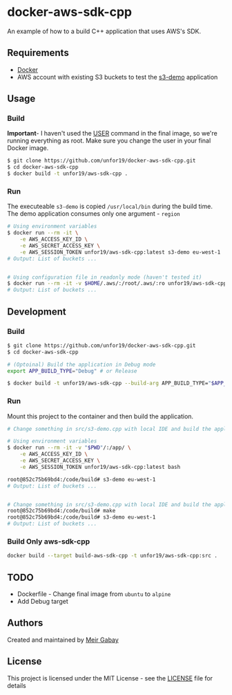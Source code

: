 # docker-aws-sdk-cpp

An example of how to a build C++ application that uses AWS's SDK.

## Requirements

- [Docker](https://docs.docker.com/get-docker/)
- AWS account with existing S3 buckets to test the [s3-demo](./src/s3-demo.cpp) application

## Usage

### Build

**Important**- I haven't used the [USER](https://docs.docker.com/engine/reference/builder/#user) command in the final image, so we're running everything as root. Make sure you change the user in your final Docker image.

```bash
$ git clone https://github.com/unfor19/docker-aws-sdk-cpp.git
$ cd docker-aws-sdk-cpp
$ docker build -t unfor19/aws-sdk-cpp .
```

### Run

The executeable `s3-demo` is copied `/usr/local/bin` during the build time. The demo application consumes only one argument - `region`

```bash
# Using environment variables
$ docker run --rm -it \
    -e AWS_ACCESS_KEY_ID \
    -e AWS_SECRET_ACCESS_KEY \
    -e AWS_SESSION_TOKEN unfor19/aws-sdk-cpp:latest s3-demo eu-west-1
# Output: List of buckets ...


# Using configuration file in readonly mode (haven't tested it)
$ docker run --rm -it -v $HOME/.aws/:/root/.aws/:ro unfor19/aws-sdk-cpp:latest s3-demo eu-west-1
# Output: List of buckets ...
```

## Development

### Build

```bash
$ git clone https://github.com/unfor19/docker-aws-sdk-cpp.git
$ cd docker-aws-sdk-cpp

# (Optoinal) Build the application in Debug mode
export APP_BUILD_TYPE="Debug" # or Release

$ docker build -t unfor19/aws-sdk-cpp --build-arg APP_BUILD_TYPE="$APP_BUILD_TYPE" .
```

### Run

Mount this project to the container and then build the application.

```bash
# Change something in src/s3-demo.cpp with local IDE and build the application while in the container

# Using environment variables
$ docker run --rm -it -v "$PWD"/:/app/ \
    -e AWS_ACCESS_KEY_ID \
    -e AWS_SECRET_ACCESS_KEY \
    -e AWS_SESSION_TOKEN unfor19/aws-sdk-cpp:latest bash

root@852c75b69bd4:/code/build# s3-demo eu-west-1
# Output: List of buckets ...


# Change something in src/s3-demo.cpp with local IDE and build the application while in the container
root@852c75b69bd4:/code/build# make
root@852c75b69bd4:/code/build# s3-demo eu-west-1
# Output: List of buckets ...
```

### Build Only aws-sdk-cpp

```bash
docker build --target build-aws-sdk-cpp -t unfor19/aws-sdk-cpp:src .
```

## TODO

- Dockerfile - Change final image from `ubuntu` to `alpine`
- Add Debug target

## Authors

Created and maintained by [Meir Gabay](https://github.com/unfor19)

## License

This project is licensed under the MIT License - see the [LICENSE](https://github.com/unfor19/docker-aws-sdk-cpp/blob/master/LICENSE) file for details

